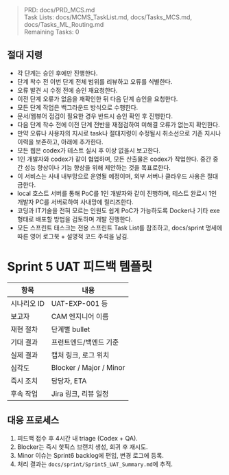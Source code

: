 > PRD: docs/PRD_MCS.md  
> Task Lists: docs/MCMS_TaskList.md, docs/Tasks_MCS.md, docs/Tasks_ML_Routing.md  
> Remaining Tasks: 0

## 절대 지령
- 각 단계는 승인 후에만 진행한다.
- 단계 착수 전 이번 단계 전체 범위를 리뷰하고 오류를 식별한다.
- 오류 발견 시 수정 전에 승인 재요청한다.
- 이전 단계 오류가 없음을 재확인한 뒤 다음 단계 승인을 요청한다.
- 모든 단계 작업은 백그라운드 방식으로 수행한다.
- 문서/웹뷰어 점검이 필요한 경우 반드시 승인 확인 후 진행한다.
- 다음 단계 착수 전에 이전 단계 전반을 재점검하여 미해결 오류가 없는지 확인한다.
- 만약 오류나 사용자의 지시로 task나 절대지령이 수정될시 취소선으로 기존 지시나 이력을 보존하고, 아래에 추가한다.
- 모든 웹은 codex가 테스트 실시 후 이상 없을시 보고한다.
- 1인 개발자와 codex가 같이 협업하며, 모든 산출물은 codex가 작업한다. 중간 중간 성능 향상이나 기능 향상을 위해 제안하는 것을 목표로한다.
- 이 서비스는 사내 내부망으로 운영될 예정이며, 외부 서버나 클라우드 사용은 절대 금한다.
- local 호스트 서버를 통해 PoC를 1인 개발자와 같이 진행하며, 테스트 완료시 1인 개발자 PC를 서버로하여 사내망에 릴리즈한다.
- 코딩과 IT기술을 전혀 모르는 인원도 쉽게 PoC가 가능하도록 Docker나 기타 exe 형태로 배포할 방법을 검토하며 개발 진행한다.
- 모든 스프린트 태스크는 전용 스프린트 Task List를 참조하고, docs/sprint 명세에 따른 영어 로그북 + 설명적 코드 주석을 남김.
# Sprint 5 UAT 피드백 템플릿

| 항목 | 내용 |
| --- | --- |
| 시나리오 ID | UAT-EXP-001 등 |
| 보고자 | CAM 엔지니어 이름 |
| 재현 절차 | 단계별 bullet |
| 기대 결과 | 프런트엔드/백엔드 기준 |
| 실제 결과 | 캡처 링크, 로그 위치 |
| 심각도 | Blocker / Major / Minor |
| 즉시 조치 | 담당자, ETA |
| 후속 작업 | Jira 링크, 리뷰 일정 |

## 대응 프로세스
1. 피드백 접수 후 4시간 내 triage (Codex + QA).
2. Blocker는 즉시 핫픽스 브랜치 생성, 회귀 후 재시도.
3. Minor 이슈는 Sprint6 backlog에 편입, 변경 로그에 등록.
4. 처리 결과는 `docs/sprint/Sprint5_UAT_Summary.md`에 추적.

